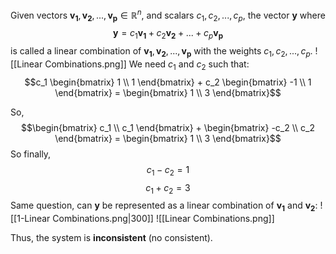 Given vectors $\mathbf{v_1},\mathbf{v_2}, . . . , \mathbf{v_p} \in \mathbb{R}^n$, and scalars $c_1, c_2, . . . , c_p,$ the vector $\mathbf{y}$ where
$$\mathbf{y}=c_1 \mathbf{v_1}+c_2 \mathbf{v_2}+ ... + c_p \mathbf{v_p}$$
is called a linear combination of $\mathbf{v_1},\mathbf{v_2}, . . . , \mathbf{v_p}$ with the weights $c_1, c_2, . . . , c_p.$ 
![[Linear Combinations.png]]
We need $c_1 \text{ and } c_2$ such that:
$$c_1  \begin{bmatrix} 1 \\ 1 \end{bmatrix}  + c_2  \begin{bmatrix} -1 \\ 1 \end{bmatrix} = \begin{bmatrix} 1 \\ 3 \end{bmatrix}$$

So, 
$$\begin{bmatrix} c_1   \\ c_1   \end{bmatrix}  +  \begin{bmatrix} -c_2  \\ c_2  \end{bmatrix} = \begin{bmatrix} 1 \\ 3 \end{bmatrix}$$
So finally, 
$$
{c_1 - c_2 =1}
$$
$$
{c_1+c_2=3}
$$
Same question, can $\mathbf{y}$ be represented as a linear combination of $\mathbf{v_1} \text{ and } \mathbf{v_2}$:
![[1-Linear Combinations.png|300]]
![[Linear Combinations.png]]

Thus, the system is **inconsistent** (no consistent).

